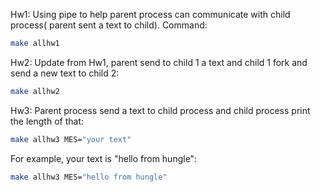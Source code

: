 Hw1:
Using pipe to help parent process can communicate with child process( parent sent a text to child).
Command:
```bash
make allhw1
```
Hw2:
Update from Hw1, parent send to child 1 a text and child 1 fork and send a new text to child 2:
```bash
make allhw2
```
Hw3:
Parent process send a text to child process and child process print the length of that:
```bash
make allhw3 MES="your text"
```
For example, your text is "hello from hungle":
```bash
make allhw3 MES="hello from hungle"
```
